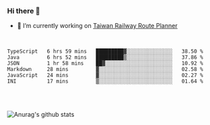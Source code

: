 ### Hi there 👋

- 🔭 I’m currently working on [Taiwan Railway Route Planner](https://github.com/Taiwan-Railway-Route-Planner)

<br/>

<!--START_SECTION:waka-->

```text
TypeScript   6 hrs 59 mins   █████████▓░░░░░░░░░░░░░░░   38.50 %
Java         6 hrs 52 mins   █████████▒░░░░░░░░░░░░░░░   37.86 %
JSON         1 hr 58 mins    ██▓░░░░░░░░░░░░░░░░░░░░░░   10.92 %
Markdown     28 mins         ▓░░░░░░░░░░░░░░░░░░░░░░░░   02.58 %
JavaScript   24 mins         ▓░░░░░░░░░░░░░░░░░░░░░░░░   02.27 %
INI          17 mins         ▒░░░░░░░░░░░░░░░░░░░░░░░░   01.64 %
```

<!--END_SECTION:waka-->

<br/>
<br/>

![Anurag's github stats](https://github-readme-stats.vercel.app/api?username=DepickereSven&show_icons=true&theme=tokyonight)



<!--
**DepickereSven/DepickereSven** is a ✨ _special_ ✨ repository because its `README.md` (this file) appears on your GitHub profile.

Here are some ideas to get you started:

- 🔭 I’m currently working on ...
- 🌱 I’m currently learning ...
- 👯 I’m looking to collaborate on ...
- 🤔 I’m looking for help with ...
- 💬 Ask me about ...
- 📫 How to reach me: ...
- 😄 Pronouns: ...
- ⚡ Fun fact: ...
-->
